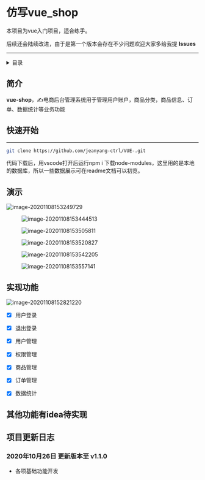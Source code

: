 # 仿写vue_shop

本项目为vue入门项目，适合练手。

后续还会陆续改进，由于是第一个版本会存在不少问题欢迎大家多给我提 **Issues** 


------------------------------

<details><summary>目录</summary>


- [简介](#简介)
- [快速开始](#快速开始)
- [演示](#演示)
- [许可证](#许可证)
- [后续功能](#后续功能)

</details>

## 简介

**vue-shop**，✍电商后台管理系统用于管理用户账户，商品分类，商品信息、订单、数据统计等业务功能



## 快速开始

****

```bash
git clone https://github.com/jeanyang-ctrl/VUE-.git
```

代码下载后，用vscode打开后运行npm i 下载node-modules，这里用的是本地的数据库，所以一些数据展示可在readme文档可以初览。


## 


## 演示

![image-20201108153249729](D:\web\vue电商项目资料包\vue电商项目-day08-资料包\code\vue_shop\src\assets\images\image-20201108153249729.png)

<figure class="third">

![image-20201108153444513](D:\web\vue电商项目资料包\vue电商项目-day08-资料包\code\vue_shop\src\assets\images\image-20201108153444513.png)

![image-20201108153505811](D:\web\vue电商项目资料包\vue电商项目-day08-资料包\code\vue_shop\src\assets\images\image-20201108153505811.png)

![image-20201108153520827](D:\web\vue电商项目资料包\vue电商项目-day08-资料包\code\vue_shop\src\assets\images\image-20201108153520827.png)

![image-20201108153542205](D:\web\vue电商项目资料包\vue电商项目-day08-资料包\code\vue_shop\src\assets\images\image-20201108153542205.png)

![image-20201108153557141](D:\web\vue电商项目资料包\vue电商项目-day08-资料包\code\vue_shop\src\assets\images\image-20201108153557141.png)</figure>



## 实现功能

![image-20201108152821220](D:\web\vue电商项目资料包\vue电商项目-day08-资料包\code\vue_shop\src\assets\images\image-20201108152821220.png)

- [x] 用户登录
- [x] 退出登录
- [x] 用户管理
- [x] 权限管理

- [x] 商品管理

- [x] 订单管理

- [x] 数据统计

  

## 其他功能有idea待实现

## 项目更新日志

### 2020年10月26日 更新版本至 v1.1.0

* 各项基础功能开发

